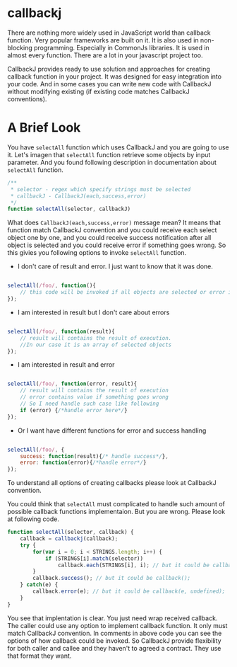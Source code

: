callbackj
=========

There are nothing more widely used in JavaScript world than callback function. 
Very popular frameworks are built on it. 
It is also used in non-blocking programming. 
Especially in CommonJs libraries. 
It is used in almost every function. 
There are a lot in your javascript project too.

CallbackJ provides ready to use solution and approaches for creating callback function in your project. 
It was designed for easy integration into your code. And in some cases you can write new code with CallbackJ 
without modifying existing (if existing code matches CallbackJ conventions).

# A Brief Look

You have ```selectAll``` function which uses CallbackJ and you are going to use it.
Let's imagen that ```selectAll``` function retrieve some objects by input parameter.
And you found following description in documentation about ```selectAll``` function.

```js
/**
 * selector - regex which specify strings must be selected
 * callbackJ - CallbackJ(each,success,error)
 */
function selectAll(selector, callbackJ)

```
What does ```CallbackJ(each,success,error)``` message mean?
It means that function match CallbackJ convention and you could receive each select object one by one, 
and you could receive success notification after all object is selected and you
could receive error if something goes wrong.
So this givies you following options to invoke ```selectAll``` function.

* I don't care of result and error. I just want to know that it was done.

```js

selectAll(/foo/, function(){
    // this code will be invoked if all objects are selected or error is raised.
});
```
* I am interested in result but I don't care about errors

```js

selectAll(/foo/, function(result){
    // result will contains the result of execution. 
    //In our case it is an array of selected objects
});
```
* I am interested in result and error

```js

selectAll(/foo/, function(error, result){
    // result will contains the result of execution  
    // error contains value if something goes wrong
    // So I need handle such case like following
    if (error) {/*handle error here*/}
});
```

* Or I want have different functions for error and success handling

```js

selectAll(/foo/, {
    success: function(result){/* handle success*/},
    error: function(error){/*handle error*/}
});
```
To understand all options of creating callbacks please look at CallbackJ convention.

You could think that ```selectAll``` must complicated to handle such amount of
possible callback functions implementaion. But you are wrong.
Please look at following code.
```js
function selectAll(selector, callback) {
    callback = callbackj(callback);
    try {
        for(var i = 0; i < STRINGS.length; i++) {
            if (STRINGS[i].match(selector)) 
                callback.each(STRINGS[i], i); // but it could be callback(undefined, STRINGS[i], i);
        }    
        callback.success(); // but it could be callback();
    } catch(e) {
        callback.error(e); // but it could be callback(e, undefined);
    }
}
```
You see that implentation is clear. You just need wrap received callback.
The caller could use any option to implement callback function. It only must match 
CallbackJ convention. In comments in above code you can see the options of how
callback could be invoked. 
So CallbackJ provide flexibility for both caller and callee and they haven't to 
agreed a contract. They use that format they want. 






